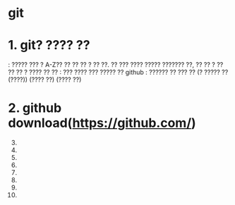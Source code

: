 # git
# 1. git? ???? ??
: ????? ??? ? A-Z?? ?? ?? ?? ? ?? ??.
?? ??? ???? ????? ??????? ??, ?? ?? ? ?? ?? ?? ? 
???? ?? ??
: ??? ???? ??? ????? ?? github
: ?????? ?? ??? ??
(? ????? ?? (????))
(???? ??)
(???? ??)

# 2. github download(https://github.com/)
3.
4.
5.
6.
7.
8.
9.
10.